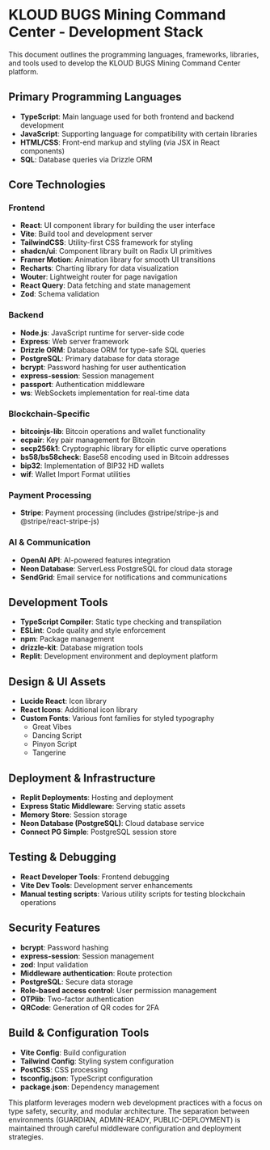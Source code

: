 # KLOUD BUGS Mining Command Center - Development Stack

This document outlines the programming languages, frameworks, libraries, and tools used to develop the KLOUD BUGS Mining Command Center platform.

## Primary Programming Languages

- **TypeScript**: Main language used for both frontend and backend development
- **JavaScript**: Supporting language for compatibility with certain libraries
- **HTML/CSS**: Front-end markup and styling (via JSX in React components)
- **SQL**: Database queries via Drizzle ORM

## Core Technologies

### Frontend

- **React**: UI component library for building the user interface
- **Vite**: Build tool and development server
- **TailwindCSS**: Utility-first CSS framework for styling
- **shadcn/ui**: Component library built on Radix UI primitives
- **Framer Motion**: Animation library for smooth UI transitions
- **Recharts**: Charting library for data visualization
- **Wouter**: Lightweight router for page navigation
- **React Query**: Data fetching and state management
- **Zod**: Schema validation

### Backend

- **Node.js**: JavaScript runtime for server-side code
- **Express**: Web server framework
- **Drizzle ORM**: Database ORM for type-safe SQL queries
- **PostgreSQL**: Primary database for data storage
- **bcrypt**: Password hashing for user authentication
- **express-session**: Session management
- **passport**: Authentication middleware
- **ws**: WebSockets implementation for real-time data

### Blockchain-Specific

- **bitcoinjs-lib**: Bitcoin operations and wallet functionality
- **ecpair**: Key pair management for Bitcoin
- **secp256k1**: Cryptographic library for elliptic curve operations
- **bs58/bs58check**: Base58 encoding used in Bitcoin addresses
- **bip32**: Implementation of BIP32 HD wallets
- **wif**: Wallet Import Format utilities

### Payment Processing

- **Stripe**: Payment processing (includes @stripe/stripe-js and @stripe/react-stripe-js)

### AI & Communication

- **OpenAI API**: AI-powered features integration
- **Neon Database**: ServerLess PostgreSQL for cloud data storage
- **SendGrid**: Email service for notifications and communications

## Development Tools

- **TypeScript Compiler**: Static type checking and transpilation
- **ESLint**: Code quality and style enforcement
- **npm**: Package management
- **drizzle-kit**: Database migration tools
- **Replit**: Development environment and deployment platform

## Design & UI Assets

- **Lucide React**: Icon library
- **React Icons**: Additional icon library
- **Custom Fonts**: Various font families for styled typography
  - Great Vibes
  - Dancing Script
  - Pinyon Script
  - Tangerine

## Deployment & Infrastructure

- **Replit Deployments**: Hosting and deployment
- **Express Static Middleware**: Serving static assets
- **Memory Store**: Session storage
- **Neon Database (PostgreSQL)**: Cloud database service
- **Connect PG Simple**: PostgreSQL session store

## Testing & Debugging

- **React Developer Tools**: Frontend debugging
- **Vite Dev Tools**: Development server enhancements
- **Manual testing scripts**: Various utility scripts for testing blockchain operations

## Security Features

- **bcrypt**: Password hashing
- **express-session**: Session management
- **zod**: Input validation
- **Middleware authentication**: Route protection
- **PostgreSQL**: Secure data storage
- **Role-based access control**: User permission management
- **OTPlib**: Two-factor authentication
- **QRCode**: Generation of QR codes for 2FA

## Build & Configuration Tools

- **Vite Config**: Build configuration
- **Tailwind Config**: Styling system configuration
- **PostCSS**: CSS processing
- **tsconfig.json**: TypeScript configuration
- **package.json**: Dependency management

This platform leverages modern web development practices with a focus on type safety, security, and modular architecture. The separation between environments (GUARDIAN, ADMIN-READY, PUBLIC-DEPLOYMENT) is maintained through careful middleware configuration and deployment strategies.